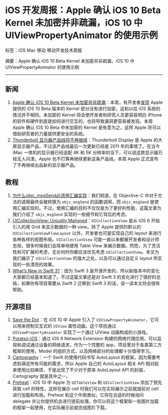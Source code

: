 # iOS 开发周报：Apple 确认 iOS 10 Beta Kernel 未加密并非疏漏，iOS 10 中 UIViewPropertyAnimator 的使用示例

标签：iOS Mac 移动 移动开发技术周报

摘要：Apple 确认 iOS 10 Beta Kernel 未加密并非疏漏，iOS 10 中 UIViewPropertyAnimator 的使用示例

---

## 新闻

1. [Apple 确认 iOS 10 Beta Kernel 未加密并非疏漏](http://www.macrumors.com/2016/06/22/apple-unencrypted-kernel-ios-10-intentional/)：本周，有开发者[发现](https://www.technologyreview.com/s/601748/apple-opens-up-iphone-code-in-what-could-be-savvy-strategy-or-security-screwup/) Apple 提供的 iOS 10 Beta 版本的 Kernel 部分没有进行加密，这和以往 iOS 系统的情况并不相同。未加密的 Kernel 将会使开发者和研究人员更容易明白 iPhone 的软件和硬件到底是如何进行交互的，也将导致漏洞更容易被发现。本周 Apple 确认 iOS 10 Beta 中未加密的 Kernel 是有意为之，这样 Apple 将可以借助研究者的力量提供更安全的系统。
2. [Thunderbolt 显示器产品线将不再继续](https://techcrunch.com/2016/06/23/start-your-speculation-engines-apple-is-discontinuing-its-thunderbolt-display/)：Thunderbolt Display 是 Apple 的大屏显示器产品，不过该产品线最后一次更新已经是 2011 年的事情了。在当今 iMac 一体机的显示器已经适配 4K 和 5K  分辨率的当下，可以说这款显示器已经无人问津。Apple 也不打算再继续更新这条产品线，本周 Apple 正式宣布了不再继续出品新的显示器产品。

## 教程

1. [为什么objc_msgSend必须用汇编实现](http://tutuge.me/2016/06/19/translation-why-objcmsgsend-must-be-written-in-assembly/)：我们知道，在 Objective-C 中对于方法的调用最终会被转换为 `objc_msgSend` 的函数调用，而 `objc_msgSend` 是使用汇编实现的。不过，使用汇编的目的不仅仅是为了更好的性能，这篇文章为我们介绍了 `objc_msgSend` 实现的一些细节和它背后的考虑。
2. [UICollectionView: Unjustly Maligned](https://ashfurrow.com/blog/uicollectionview-unjustly-maligned/)：`UICollectionView` 是从 iOS 6 开始引入的用 Grid 来显示数据的一种 view。除了 Apple 提供的默认的 `UICollectionViewFlowLayout` 以外，开发者也可是实现自己的 layout 来进行各种各样的视图布局。`UICollectionView` 可能一直以来都被开发者和设计师忽视，很多时候我们会简单地使用 Table View 来展示数据。然而，为了灵活性和可扩展的考虑，无论何时你都应该优先考虑 `UICollectionView`。本文为我们展示了 `UICollectionView` 的强大之处，以及可以通过自定义 layout 所实现的一些漂亮的效果。
3. [What’s New in Swift 3?](https://www.raywenderlich.com/135655/whats-new-swift-3)：因为 Swift 3 是开源开发的，所以新版本中的变化大家都已经基本知道了。不过这篇文章还是对 Swift 3 的变化进行了很好的总结，如果你有项目需要从 Swift 2 迁移到 Swift 3 的话，读一读本文将会很有帮助。

## 开源项目

1. [Save the Dot](https://github.com/JakeLin/SaveTheDot)：在 iOS 10 中 Apple 引入了 `UIViewPropertyAnimator`，它可以用来控制交互式的 `UIView` 属性动画。这个项目通过 `UIViewPropertyAnimator` 实现了一个通过 UIView 动画构成的小游戏。
2. [Potatso-iOS](https://github.com/icodesign/Potatso-iOS)：通过 iOS 9 Network Extension 构建的网络代理应用，可以监视和调试通过设备的网络请求。作为一个完整的 app，项目里对于各类第三方框架的使用，Model 的组织方式，以及网络部分的处理都十分值得学习。
3. [Cartography](https://github.com/robb/Cartography)：一个 Swift 的使用代码书写 AutoLayout 的框架。因为需要考虑到满足所有可能的需求，所以 Apple 自己的 AutoLayout 相关 API 相对起来使用比较麻烦，于是出现了不少对于原来 AutoLayout API 的封装，Cartography 就是其中之一。
4. [Preheat](https://github.com/kean/Preheat)：iOS 10 中 Apple 为 `UITableView` 和 `UICollectionView` 添加了预先获取 cell 的特性，这样在展示 cell 时我们可以在实际展示之前就提前对 cell 进行加载和布局。Preheat 和这个作用类似，它将在合适的时候询问 delegate 并让你提供机会进行提前处理。你可以将这个框架和一些图片加载的框架一起使用，在实际展示前就完成图片下载。

